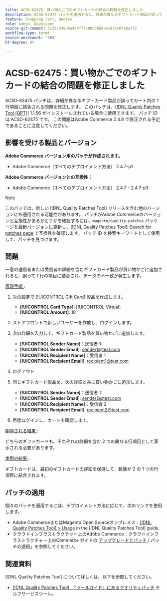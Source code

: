 ```yaml
---
title: ACSD-62475：買い物かごでのギフトカードの結合の問題を修正しました
description: ACSD-62475 パッチを適用すると、詳細が異なるギフトカード商品が誤ってカート内の 1 行項目に結合されるAdobe Commerceの問題を修正できます。
feature: Shopping Cart, Quotes
role: Admin, Developer
source-git-commit: 7c35c245d6a464f7758053bd8aa1854c8fe8a5f2
workflow-type: tm+mt
source-wordcount: '384'
ht-degree: 0%

---
```


# ACSD-62475：買い物かごでのギフトカードの結合の問題を修正しました

ACSD-62475 パッチは、詳細が異なるギフトカード製品が誤ってカート内の 1 行項目に結合される問題を修正します。 このパッチは、[[!DNL Quality Patches Tool (QPT)]](/help/tools/quality-patches-tool/quality-patches-tool-to-self-serve-quality-patches.md) 1.1.56 がインストールされている場合に使用できます。 パッチ ID は ACSD-62475 です。 この問題はAdobe Commerce 2.4.8 で修正される予定であることに注意してください。

## 影響を受ける製品とバージョン

**Adobe Commerce バージョン用のパッチが作成されます。**

* Adobe Commerce（すべてのデプロイメント方法） 2.4.7-p1

**Adobe Commerce バージョンとの互換性：**

* Adobe Commerce（すべてのデプロイメント方法） 2.4.7 - 2.4.7-p3

>[!NOTE]
>
>このパッチは、新しい [!DNL Quality Patches Tool] リリースを含む他のバージョンにも適用される可能性があります。 パッチがAdobe Commerceのバージョンと互換性があるかどうかを確認するには、`magento/quality-patches` パッケージを最新バージョンに更新し、[[!DNL Quality Patches Tool]: Search for patches page](https://experienceleague.adobe.com/tools/commerce-quality-patches/index.html) で互換性を確認します。 パッチ ID を検索キーワードとして使用して、パッチを見つけます。

## 問題

一意の送信者または受信者の詳細を含むギフトカード製品が買い物かごに追加されると、誤って 1 行の項目に結合され、データの不一致が発生します。

<u> 再現手順 </u>:

1. 次の設定で [!UICONTROL Gift Card] 製品を作成します。
   * **[!UICONTROL Card Type]**: [!UICONTROL Virtual]
   * **[!UICONTROL Amount]**: 10

1. ストアフロントで新しいユーザーを作成し、ログインします。

1. 次の詳細を入力して、ギフトカード製品を買い物かごに追加します。
   * **[!UICONTROL Sender Name]**：送信者 1
   * **[!UICONTROL Sender Email**]: sender1@test.com
   * **[!UICONTROL Recipient Name**]：受信者 1
   * **[!UICONTROL Recipient Email**]: recipient1@test.com


1. ログアウト

1. 同じギフトカード製品を、次の詳細と共に買い物かごに追加します。
   * **[!UICONTROL Sender Name]**：送信者 2
   * **[!UICONTROL Sender Email**]: sender2@test.com
   * **[!UICONTROL Recipient Name**]：受信者 2
   * **[!UICONTROL Recipient Email**]: recipient2@test.com

1. 再度ログインし、カートを確認します。

<u> 期待される結果 </u>:

どちらのギフトカードも、それぞれの詳細を含む 2 つの異なる行項目として表示される必要があります。

<u> 実際の結果 </u>:

ギフトカードは、最初のギフトカードの詳細を保持して、数量が 2 の 1 つの行項目に結合されます。

## パッチの適用

個々のパッチを適用するには、デプロイメント方法に応じて、次のリンクを使用します。

* Adobe CommerceまたはMagento Open Sourceオンプレミス：[[!DNL Quality Patches Tool] > Usage](/help/tools/quality-patches-tool/usage.md) in the [!DNL Quality Patches Tool] guide.
* クラウドインフラストラクチャー上のAdobe Commerce：クラウドインフラストラクチャー上のCommerce ガイドの [ アップグレードとパッチ ](https://experienceleague.adobe.com/docs/commerce-cloud-service/user-guide/develop/upgrade/apply-patches.html)/ パッチの適用」を参照してください。

## 関連資料

[!DNL Quality Patches Tool] について詳しくは、以下を参照してください。

* [[!DNL Quality Patches Tool]: 『ツールガイド』にあるクオリティパッチ ](/help/tools/quality-patches-tool/quality-patches-tool-to-self-serve-quality-patches.md) セルフサービスツール。
